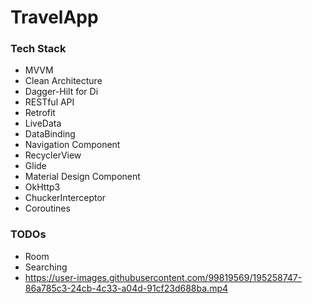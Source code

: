 # TravelApp

### Tech Stack

- MVVM
- Clean Architecture
- Dagger-Hilt for Di
- RESTful API
- Retrofit
- LiveData
- DataBinding
- Navigation Component
- RecyclerView
- Glide
- Material Design Component
- OkHttp3
- ChuckerInterceptor
- Coroutines

### TODOs
- Room
- Searching                  
- https://user-images.githubusercontent.com/99819569/195258747-86a785c3-24cb-4c33-a04d-91cf23d688ba.mp4

